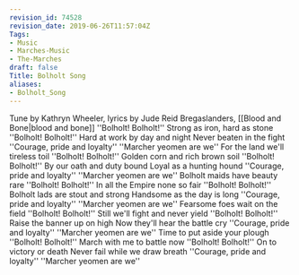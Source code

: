 ```yaml
---
revision_id: 74528
revision_date: 2019-06-26T11:57:04Z
Tags:
- Music
- Marches-Music
- The-Marches
draft: false
Title: Bolholt Song
aliases:
- Bolholt_Song
---
```

Tune by Kathryn Wheeler, lyrics by Jude Reid
Bregaslanders, [[Blood and Bone|blood and bone]]
''Bolholt! Bolholt!''
Strong as iron, hard as stone
''Bolholt! Bolholt!''
Hard at work by day and night
Never beaten in the fight
''Courage, pride and loyalty''
''Marcher yeomen are we''
For the land we'll tireless toil
''Bolholt! Bolholt!''
Golden corn and rich brown soil
''Bolholt! Bolholt!''
By our oath and duty bound
Loyal as a hunting hound
''Courage, pride and loyalty''
''Marcher yeomen are we''
Bolholt maids have beauty rare
''Bolholt! Bolholt!''
In all the Empire none so fair
''Bolholt! Bolholt!''
Bolholt lads are stout and strong
Handsome as the day is long
''Courage, pride and loyalty''
''Marcher yeomen are we''
Fearsome foes wait on the field
''Bolholt! Bolholt!''
Still we'll fight and never yield
''Bolholt! Bolholt!''
Raise the banner up on high
Now they'll hear the battle cry
''Courage, pride and loyalty''
''Marcher yeomen are we''
Time to put aside your plough
''Bolholt! Bolholt!''
March with me to battle now
''Bolholt! Bolholt!''
On to victory or death
Never fail while we draw breath
''Courage, pride and loyalty''
''Marcher yeomen are we''